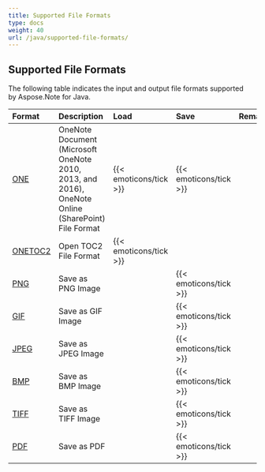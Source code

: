 ```yaml
---
title: Supported File Formats
type: docs
weight: 40
url: /java/supported-file-formats/
---
```


## **Supported File Formats**
The following table indicates the input and output file formats supported by Aspose.Note for Java.

|**Format**|**Description**|**Load**|**Save**|**Remarks**|
| :- | :- | :- | :- | :- |
|[ONE](https://wiki.fileformat.com/note-taking/one/)|OneNote Document (Microsoft OneNote 2010, 2013, and 2016), OneNote Online (SharePoint) File Format|{{< emoticons/tick >}}|{{< emoticons/tick >}}| |
|[ONETOC2](https://wiki.fileformat.com/note-taking/onetoc2/)|Open TOC2 File Format|{{< emoticons/tick >}}| | |
|[PNG](https://wiki.fileformat.com/image/png/)|Save as PNG Image| |{{< emoticons/tick >}}| |
|[GIF](https://wiki.fileformat.com/image/gif/)|Save as GIF Image| |{{< emoticons/tick >}}| |
|[JPEG](https://wiki.fileformat.com/image/jpeg/)|Save as JPEG Image| |{{< emoticons/tick >}}| |
|[BMP](https://wiki.fileformat.com/image/bmp/)|Save as BMP Image| |{{< emoticons/tick >}}| |
|[TIFF](https://wiki.fileformat.com/image/tiff/)|Save as TIFF Image| |{{< emoticons/tick >}}| |
|[PDF](https://wiki.fileformat.com/pdf/)|Save as PDF| |{{< emoticons/tick >}}| |


